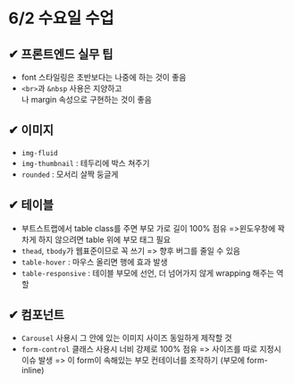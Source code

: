 # 6/2 수요일 수업

## ✔ 프론트엔드 실무 팁
- font 스타일링은 초반보다는 나중에 하는 것이 좋음
- ```<br>```과 ```&nbsp``` 사용은 지양하고 <div>나 margin 속성으로 구현하는 것이 좋음

## ✔ 이미지
- ```img-fluid```
- ```img-thumbnail``` : 테두리에 박스 쳐주기
- ```rounded``` : 모서리 살짝 둥글게

## ✔ 테이블
- 부트스트랩에서 table class를 주면 부모 가로 길이 100% 점유 =>윈도우창에 꽉 차게 하지 않으려면 table 위에 부모 태그 필요
- ```thead```, ```tbody```가 웹표준이므로 꼭 쓰기 => 향후 버그를 줄일 수 있음
- ```table-hover``` : 마우스 올리면 행에 효과 발생
- ```table-responsive``` : 테이블 부모에 선언,  더 넘어가지 않게 wrapping 해주는 역할

## ✔ 컴포넌트
- ```Carousel``` 사용시 그 안에 있는 이미지 사이즈 동일하게 제작할 것
- ```form-control``` 클래스 사용시 너비 강제로 100% 점유 => 사이즈를 따로 지정시 이슈 발생 => 이 form이 속해있는 부모 컨테이너를 조작하기 (부모에 form-inline)
